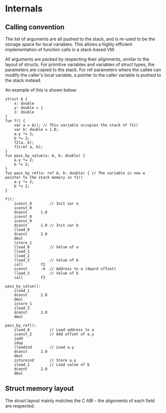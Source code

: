 # Internals

## Calling convention

The list of arguments are all pushed to the stack, and is re-used to be the storage space for local variables. This allows a highly efficient implementation of function calls in a stack-based VM.

All arguments are packed by respecting their alignments, similar to the layout of structs. For primitive variables and variables of struct types, the parameters are copied to the stack. For ref parameters where the callee can modify the caller's local variable, a pointer to the caller variable is pushed to the stack instead.

An example of this is shown below:

```
struct A { 
    x: double
    y: double = 1
    z: double 
}
fun f() {
    var a = A(); // This variable occupies the stack of f1()
    var b: double = 1.0;
    a.y *= 2;
    b *= 2;
    f2(a, b);
    f3(ref a, b);
}
fun pass_by_value(a: A, b: double) {
    a.y *= 2;
    b *= 2;
}
fun pass_by_ref(a: ref A, b: double) { // The variable is now a pointer to the stack memory in f1()
    a.y *= 2;
    b *= 2;
}
```

```
f():
    iconst_0        // Init var a
    iconst_0
    dconst      1.0
    iconst_0
    iconst_0
    dconst      1.0 // Init var b
    lload_0         
    dconst      2.0
    dmul
    lstore_1
    lload_0         // Value of a
    lload_1
    lload_2
    lload_3         // Value of b
    call        f2
    iconst      -6  // Address to a (dword offset)
    lload_3         // Value of b
    call        f3

pass_by_value():
    iload_1
    dconst      2.0
    dmul
    istore_1
    iload_3
    dconst      2.0
    dmul

pass_by_ref():
    iload_0         // Load address to a
    iconst_2        // Add offset of a.y
    iadd
    idup
    lloadind        // Load a.y
    dconst      2.0
    dmul
    istoreind       // Store a.y
    iload_1         // Load value of b
    dconst      2.0
    dmul
```

## Struct memory layout

The struct layout mainly matches the C ABI - the alignments of each field are respected. 

